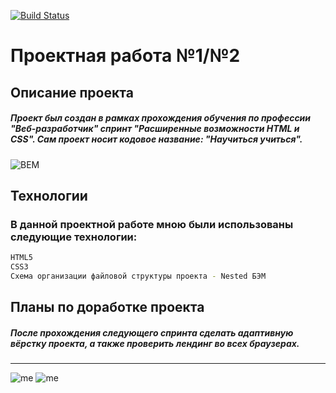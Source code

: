 [![Build Status](https://www.slivki.by/ximage/sale/1594799938_imagetools3.png)](https://praktikum.yandex.ru/profile/web/)
# Проектная работа №1/№2
## Описание проекта

##### Проект был создан в рамках прохождения обучения по профессии "Веб-разработчик" спринт "Расширенные возможности HTML и CSS". Сам проект носит кодовое название: "Научиться учиться". 
![BEM](https://sun9-6.userapi.com/impg/9RRs0bq1GOsRNWzVnw5b34DUwk879hnvJ3kFfw/8a3gv9O8PO0.jpg?size=215x177&quality=96&sign=e60824be07caf8135ddb02ef0f40baf7&type=album)

## Технологии
### В данной проектной работе мною были использованы следующие технологии:
```sh
HTML5
CSS3
Схема организации файловой структуры проекта - Nested БЭМ
```

## Планы по доработке проекта
##### После прохождения следующего спринта сделать адаптивную вёрстку проекта, а также проверить лендинг во всех браузерах.


______________________
![me](https://img.shields.io/badge/-©%202021.-blue) ![me](https://img.shields.io/badge/-Vova%20Gridnev-blue) 
